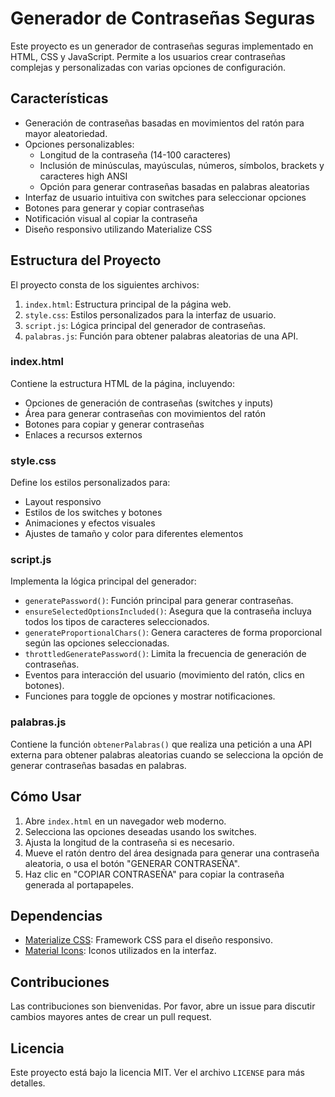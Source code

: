 # Generador de Contraseñas Seguras

Este proyecto es un generador de contraseñas seguras implementado en HTML, CSS y JavaScript. Permite a los usuarios crear contraseñas complejas y personalizadas con varias opciones de configuración.

## Características

- Generación de contraseñas basadas en movimientos del ratón para mayor aleatoriedad.
- Opciones personalizables:
  - Longitud de la contraseña (14-100 caracteres)
  - Inclusión de minúsculas, mayúsculas, números, símbolos, brackets y caracteres high ANSI
  - Opción para generar contraseñas basadas en palabras aleatorias
- Interfaz de usuario intuitiva con switches para seleccionar opciones
- Botones para generar y copiar contraseñas
- Notificación visual al copiar la contraseña
- Diseño responsivo utilizando Materialize CSS

## Estructura del Proyecto

El proyecto consta de los siguientes archivos:

1. `index.html`: Estructura principal de la página web.
2. `style.css`: Estilos personalizados para la interfaz de usuario.
3. `script.js`: Lógica principal del generador de contraseñas.
4. `palabras.js`: Función para obtener palabras aleatorias de una API.

### index.html

Contiene la estructura HTML de la página, incluyendo:
- Opciones de generación de contraseñas (switches y inputs)
- Área para generar contraseñas con movimientos del ratón
- Botones para copiar y generar contraseñas
- Enlaces a recursos externos

### style.css

Define los estilos personalizados para:
- Layout responsivo
- Estilos de los switches y botones
- Animaciones y efectos visuales
- Ajustes de tamaño y color para diferentes elementos

### script.js

Implementa la lógica principal del generador:

- `generatePassword()`: Función principal para generar contraseñas.
- `ensureSelectedOptionsIncluded()`: Asegura que la contraseña incluya todos los tipos de caracteres seleccionados.
- `generateProportionalChars()`: Genera caracteres de forma proporcional según las opciones seleccionadas.
- `throttledGeneratePassword()`: Limita la frecuencia de generación de contraseñas.
- Eventos para interacción del usuario (movimiento del ratón, clics en botones).
- Funciones para toggle de opciones y mostrar notificaciones.

### palabras.js

Contiene la función `obtenerPalabras()` que realiza una petición a una API externa para obtener palabras aleatorias cuando se selecciona la opción de generar contraseñas basadas en palabras.

## Cómo Usar

1. Abre `index.html` en un navegador web moderno.
2. Selecciona las opciones deseadas usando los switches.
3. Ajusta la longitud de la contraseña si es necesario.
4. Mueve el ratón dentro del área designada para generar una contraseña aleatoria, o usa el botón "GENERAR CONTRASEÑA".
5. Haz clic en "COPIAR CONTRASEÑA" para copiar la contraseña generada al portapapeles.

## Dependencias

- [Materialize CSS](https://materializecss.com/): Framework CSS para el diseño responsivo.
- [Material Icons](https://fonts.google.com/icons): Iconos utilizados en la interfaz.

## Contribuciones

Las contribuciones son bienvenidas. Por favor, abre un issue para discutir cambios mayores antes de crear un pull request.

## Licencia

Este proyecto está bajo la licencia MIT. Ver el archivo `LICENSE` para más detalles.

